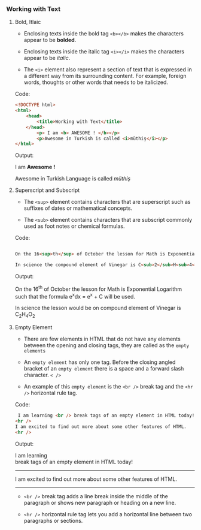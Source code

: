 ### Working with Text

1. Bold, Itlaic

    - Enclosing texts inside the bold tag `<b></b>` makes the characters appear to be <b>bolded</b>.

    - Enclosing texts inside the italic tag `<i></i>` makes the characters appear to be <i>italic</i>.
    
    - The `<i>` element also represent a section of text that is expressed in a different way from its surrounding content. For example, foreign words, thoughts or other words that needs to be italicized.

    Code:
    ```html
    <!DOCTYPE html>
    <html>
        <head>
            <title>Working with Text</title>
        </head>
            <p> I am <b> AWESOME ! </b></p>
            <p>Awesome in Turkish is called <i>müthiş</i></p>
    </html>
    ```

    Output:

     <p> I am <b> Awesome ! </b></p>
    <p>Awesome in Turkish Language is called <i>müthiş</i></p>

2. Superscript and Subscript

    - The `<sup>` element contains characters that are superscript such as suffixes of dates or mathematical concepts.
    
    - The `<sub>` element contains characters that are subscript commonly used as foot notes or chemical formulas.

    Code:

    ```html

    On the 16<sup>th</sup> of October the lesson for Math is Exponential Logarithm such that the formula e<sup>x</sup>dx = e<sup>x</sup> + C will be used.

    In science the compound element of Vinegar is C<sub>2</sub>H<sub>4</sub>O<sub>2</sub></p>
    
    ```
    Output:

     On the 16<sup>th</sup> of October the lesson for Math is Exponential Logarithm such that the formula e<sup>x</sup>dx = e<sup>x</sup> + C will be used.

    In science the lesson would be on compound element of Vinegar is C<sub>2</sub>H<sub>4</sub>O<sub>2</sub></p>

3. Empty Element
    
    - There are few elements in HTML that do not have any elements between the opening and closing tags, they are called as the `empty elements`

    - An `empty element` has only one tag. Before the closing angled bracket of an `empty element` there is a space and a forward slash character. `< />`

    - An example of this `empty element` is the `<br />` break tag and the  `<hr />` horizontal rule tag.

    Code: 

    ```html
     I am learning <br /> break tags of an empty element in HTML today!
    <hr />
    I am excited to find out more about some other features of HTML.
    <hr />

    ```
    Output:

     I am learning <br /> break tags of an empty element in HTML today!
      <hr />
    I am excited to find out more about some other features of HTML.
    <hr />

    - `<br />` break tag adds a line break inside the middle of the paragraph or shows new paragraph or heading on a new line.

    - `<hr />` horizontal rule tag lets you add a horizontal line between two paragraphs or sections.

   


     
    
   
